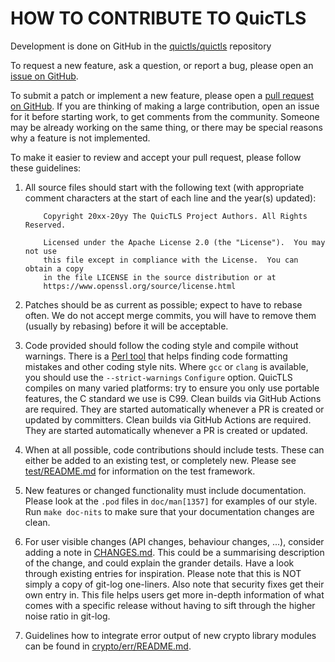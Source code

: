 HOW TO CONTRIBUTE TO QuicTLS
============================

Development is done on GitHub in the [quictls/quictls](https://github.com/quictls/quictls) repository

To request a new feature, ask a question, or report a bug, please
open an [issue on GitHub](https://github.com/quictls/quictls/issues).

To submit a patch or implement a new feature, please open a
[pull request on GitHub](https://github.com/quictls/quictls/pulls).
If you are thinking of making a large contribution,
open an issue for it before starting work, to get comments from the community.
Someone may be already working on the same thing,
or there may be special reasons why a feature is not implemented.

To make it easier to review and accept your pull request, please follow these
guidelines:

 1. All source files should start with the following text (with
    appropriate comment characters at the start of each line and the
    year(s) updated):

    ```
        Copyright 20xx-20yy The QuicTLS Project Authors. All Rights Reserved.

        Licensed under the Apache License 2.0 (the "License").  You may not use
        this file except in compliance with the License.  You can obtain a copy
        in the file LICENSE in the source distribution or at
        https://www.openssl.org/source/license.html
    ```

 2. Patches should be as current as possible; expect to have to rebase
    often. We do not accept merge commits, you will have to remove them
    (usually by rebasing) before it will be acceptable.

 3. Code provided should follow the coding style and compile without warnings.
    There is a [Perl tool](util/check-format.pl) that helps
    finding code formatting mistakes and other coding style nits.
    Where `gcc` or `clang` is available, you should use the
    `--strict-warnings` `Configure` option.  QuicTLS compiles on many
    varied platforms: try to ensure you only use portable features,
    the C standard we use is C99.
    Clean builds via GitHub Actions are required. They are started
    automatically whenever a PR is created or updated by committers.
    Clean builds via GitHub Actions are required. They are started automatically
    whenever a PR is created or updated.

 4. When at all possible, code contributions should include tests. These can
    either be added to an existing test, or completely new.  Please see
    [test/README.md](test/README.md) for information on the test framework.

 5. New features or changed functionality must include
    documentation. Please look at the `.pod` files in `doc/man[1357]` for
    examples of our style. Run `make doc-nits` to make sure that your
    documentation changes are clean.

 6. For user visible changes (API changes, behaviour changes, ...),
    consider adding a note in [CHANGES.md](CHANGES.md).
    This could be a summarising description of the change, and could
    explain the grander details.
    Have a look through existing entries for inspiration.
    Please note that this is NOT simply a copy of git-log one-liners.
    Also note that security fixes get their own entry in.
    This file helps users get more in-depth information of what comes
    with a specific release without having to sift through the higher
    noise ratio in git-log.

 7. Guidelines how to integrate error output of new crypto library modules
    can be found in [crypto/err/README.md](crypto/err/README.md).
